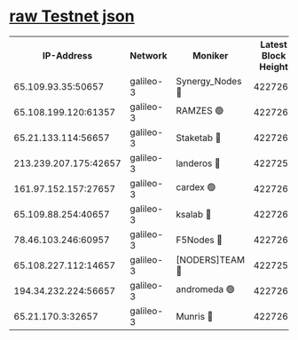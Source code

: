 [raw Testnet json](https://rpc-check.androt.stavr.tech/androt/rpcandrot_result.json)
=

<table><tr><th>IP-Address</th><th>Network</th><th>Moniker</th><th>Latest Block Height</th><th>Earliest Block Height</th><th>Catching Up</th><th>Tx Index</th><th>Voting Power</th><th>Scan Time</th></tr><tr><td>65.109.93.35:50657</td><td>galileo-3</td><td>Synergy_Nodes 🔴</td><td>4227263</td><td>0</td><td>False</td><td>on</td><td>960602</td><td>2023-12-14T19:58:44.423689785UTC</td></tr><tr><td>65.108.199.120:61357</td><td>galileo-3</td><td>RAMZES 🟢</td><td>4227261</td><td>1</td><td>False</td><td>on</td><td>0</td><td>2023-12-14T19:58:30.892458732UTC</td></tr><tr><td>65.21.133.114:56657</td><td>galileo-3</td><td>Staketab 🔴</td><td>4227263</td><td>90001</td><td>False</td><td>on</td><td>2</td><td>2023-12-14T19:58:45.324723828UTC</td></tr><tr><td>213.239.207.175:42657</td><td>galileo-3</td><td>landeros 🔴</td><td>4227259</td><td>2642001</td><td>False</td><td>on</td><td>72</td><td>2023-12-14T19:58:18.979109240UTC</td></tr><tr><td>161.97.152.157:27657</td><td>galileo-3</td><td>cardex 🟢</td><td>4227263</td><td>2945323</td><td>False</td><td>on</td><td>0</td><td>2023-12-14T19:58:44.722474771UTC</td></tr><tr><td>65.109.88.254:40657</td><td>galileo-3</td><td>ksalab 🔴</td><td>4227260</td><td>3000356</td><td>False</td><td>on</td><td>31929</td><td>2023-12-14T19:58:26.449876644UTC</td></tr><tr><td>78.46.103.246:60957</td><td>galileo-3</td><td>F5Nodes 🔴</td><td>4227263</td><td>3057001</td><td>False</td><td>off</td><td>24</td><td>2023-12-14T19:58:44.989750972UTC</td></tr><tr><td>65.108.227.112:14657</td><td>galileo-3</td><td>[NODERS]TEAM 🔴</td><td>4227259</td><td>3176323</td><td>False</td><td>on</td><td>959621</td><td>2023-12-14T19:58:19.317329907UTC</td></tr><tr><td>194.34.232.224:56657</td><td>galileo-3</td><td>andromeda 🟢</td><td>4227260</td><td>4127260</td><td>False</td><td>off</td><td>0</td><td>2023-12-14T19:58:26.114310035UTC</td></tr><tr><td>65.21.170.3:32657</td><td>galileo-3</td><td>Munris 🔴</td><td>4227261</td><td>4127261</td><td>False</td><td>off</td><td>414</td><td>2023-12-14T19:58:35.845126676UTC</td></tr></table>
